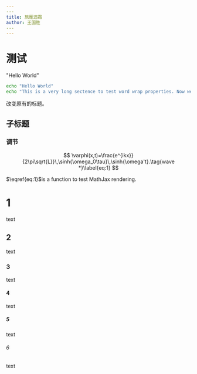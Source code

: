 ```yaml
---
​---
title: 旅雁违霜
author: 王国胜
​---
---
```


# 测试

"Hello World" 

```bash
echo "Hello World" 
echo "This is a very long sectence to test word wrap properties. Now we can see the effects."
```

改变原有的标题。

## 子标题

### 调节

$$
\varphi(x,t)=\frac{e^{ikx}}{2\pi\sqrt{L}}\,\sinh{\omega_0\tau}\,\sinh{\omega't}.\tag{wave *}\label{eq:1}
$$

$\eqref{eq:1}$is a function to test MathJax rendering.

# 1

text

## 2

text

### 3

text

#### 4

text

##### 5

text

###### 6

text








